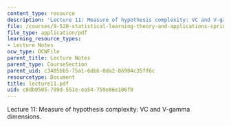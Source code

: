 ```yaml
---
content_type: resource
description: 'Lecture 11: Measure of hypothesis complexity: VC and V-gamma dimensions.'
file: /courses/9-520-statistical-learning-theory-and-applications-spring-2003/c8db0505799d551eea54759e86e106f0_lecture11.pdf
file_type: application/pdf
learning_resource_types:
- Lecture Notes
ocw_type: OCWFile
parent_title: Lecture Notes
parent_type: CourseSection
parent_uid: c3405bb5-75a1-6db6-0da2-86904c35ff6c
resourcetype: Document
title: lecture11.pdf
uid: c8db0505-799d-551e-ea54-759e86e106f0
---
```

Lecture 11: Measure of hypothesis complexity: VC and V-gamma dimensions.

